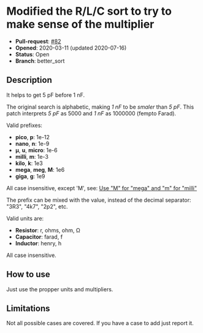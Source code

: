 # Modified the R/L/C sort to try to make sense of the multiplier

- **Pull-request**: [#82](https://github.com/SchrodingersGat/KiBoM/pull/82)
- **Opened**: 2020-03-11 (updated 2020-07-16)
- **Status**: Open
- **Branch**: better_sort

## Description

It helps to get 5 pF before 1 nF.

The original search is alphabetic, making *1 nF* to be *smaler* than *5 pF*.
This patch interprets *5 pF* as 5000 and *1 nF* as 1000000 (fempto Farad).

Valid prefixes:

- **pico**, **p**: 1e-12
- **nano**, **n**: 1e-9
- **μ**, **u**, **micro**: 1e-6
- **milli**, **m**: 1e-3
- **kilo**, **k**: 1e3
- **mega**, **meg**, **M**: 1e6
- **giga**, **g**: 1e9

All case insensitive, except 'M', see: [Use "M" for "mega" and "m" for "milli"](Fork_PRs/Mega_prefix.md)

The prefix can be mixed with the value, instead of the decimal separator: "3R3", "4k7", "2p2", etc.

Valid units are:

- **Resistor**: r, ohms, ohm, Ω
- **Capacitor**: farad, f
- **Inductor**: henry, h

All case insensitive.

## How to use

Just use the propper units and multipliers.

## Limitations

Not all possible cases are covered. If you have a case to add just report it.
